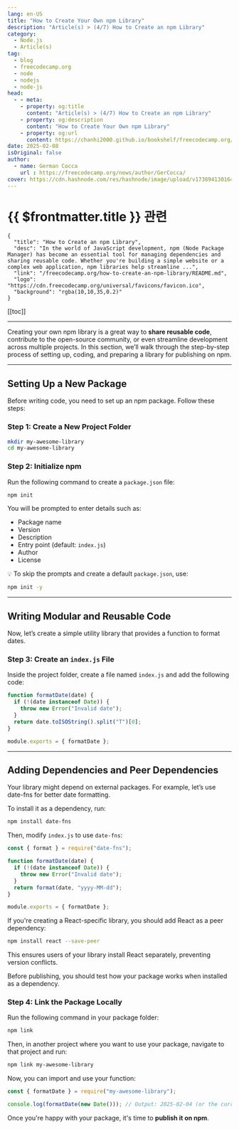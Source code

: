 ```yaml
---
lang: en-US
title: "How to Create Your Own npm Library"
description: "Article(s) > (4/7) How to Create an npm Library"
category:
  - Node.js
  - Article(s)
tag:
  - blog
  - freecodecamp.org
  - node
  - nodejs
  - node-js
head:
  - - meta:
    - property: og:title
      content: "Article(s) > (4/7) How to Create an npm Library"
    - property: og:description
      content: "How to Create Your Own npm Library"
    - property: og:url
      content: https://chanhi2000.github.io/bookshelf/freecodecamp.org/how-to-create-an-npm-library/how-to-create-your-own-npm-library.html
date: 2025-02-08
isOriginal: false
author:
  - name: German Cocca
    url : https://freecodecamp.org/news/author/GerCocca/
cover: https://cdn.hashnode.com/res/hashnode/image/upload/v1738941301640/7189d889-387d-4bd2-bf5c-2cbcbd17faad.png
---
```


# {{ $frontmatter.title }} 관련

```component VPCard
{
  "title": "How to Create an npm Library",
  "desc": "In the world of JavaScript development, npm (Node Package Manager) has become an essential tool for managing dependencies and sharing reusable code. Whether you're building a simple website or a complex web application, npm libraries help streamline ...",
  "link": "/freecodecamp.org/how-to-create-an-npm-library/README.md",
  "logo": "https://cdn.freecodecamp.org/universal/favicons/favicon.ico",
  "background": "rgba(10,10,35,0.2)"
}
```

[[toc]]

---

<SiteInfo
  name="How to Create an npm Library"
  desc="In the world of JavaScript development, npm (Node Package Manager) has become an essential tool for managing dependencies and sharing reusable code. Whether you're building a simple website or a complex web application, npm libraries help streamline ..."
  url="https://freecodecamp.org/news/how-to-create-an-npm-library#heading-how-to-create-your-own-npm-library"
  logo="https://cdn.freecodecamp.org/universal/favicons/favicon.ico"
  preview="https://cdn.hashnode.com/res/hashnode/image/upload/v1738941301640/7189d889-387d-4bd2-bf5c-2cbcbd17faad.png"/>

Creating your own npm library is a great way to **share reusable code**, contribute to the open-source community, or even streamline development across multiple projects. In this section, we’ll walk through the step-by-step process of setting up, coding, and preparing a library for publishing on npm.

---

## Setting Up a New Package

Before writing code, you need to set up an npm package. Follow these steps:

### Step 1: Create a New Project Folder

```sh
mkdir my-awesome-library
cd my-awesome-library
```

### Step 2: Initialize npm

Run the following command to create a <FontIcon icon="iconfont icon-json"/>`package.json` file:

```sh
npm init
```

You will be prompted to enter details such as:

- Package name
- Version
- Description
- Entry point (default: <FontIcon icon="fa-brands fa-js"/>`index.js`)
- Author
- License

💡 To skip the prompts and create a default <FontIcon icon="iconfont icon-json"/>`package.json`, use:

```sh
npm init -y
```

---

## Writing Modular and Reusable Code

Now, let’s create a simple utility library that provides a function to format dates.

### Step 3: Create an <FontIcon icon="fa-brands fa-js"/>`index.js` File

Inside the project folder, create a file named `index.js` and add the following code:

```js
function formatDate(date) {
  if (!(date instanceof Date)) {
    throw new Error("Invalid date");
  }
  return date.toISOString().split("T")[0];
}

module.exports = { formatDate };
```

---

## Adding Dependencies and Peer Dependencies

Your library might depend on external packages. For example, let’s use date-fns for better date formatting.

To install it as a dependency, run:

```sh
npm install date-fns
```

Then, modify `index.js` to use `date-fns`:

```js title="iodex.js"
const { format } = require("date-fns");

function formatDate(date) {
  if (!(date instanceof Date)) {
    throw new Error("Invalid date");
  }
  return format(date, "yyyy-MM-dd");
}

module.exports = { formatDate };
```

If you're creating a React-specific library, you should add React as a peer dependency:

```sh
npm install react --save-peer
```

This ensures users of your library install React separately, preventing version conflicts.

Before publishing, you should test how your package works when installed as a dependency.

### Step 4: Link the Package Locally

Run the following command in your package folder:

```sh
npm link
```

Then, in another project where you want to use your package, navigate to that project and run:

```sh
npm link my-awesome-library
```

Now, you can import and use your function:

```js
const { formatDate } = require("my-awesome-library");

console.log(formatDate(new Date())); // Output: 2025-02-04 (or the current date)
```

Once you're happy with your package, it's time to **publish it on npm**.
